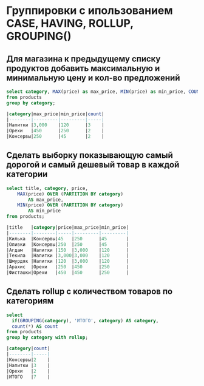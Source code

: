 # Группировки с ипользованием CASE, HAVING, ROLLUP, GROUPING()
## Для магазина к предыдущему списку продуктов добавить максимальную и минимальную цену и кол-во предложений

```sql
select category, MAX(price) as max_price, MIN(price) as min_price, COUNT(*) as count
from products
group by category;

|category|max_price|min_price|count|
|--------|---------|---------|-----|
|Напитки |3,000    |120      |3    |
|Орехи   |450      |250      |2    |
|Консервы|250      |45       |2    |

```

## Сделать выборку показывающую самый дорогой и самый дешевый товар в каждой категории

```sql
select title, category, price,
    MAX(price) OVER (PARTITION BY category)
        AS max_price,
    MIN(price) OVER (PARTITION BY category)
        AS min_price
from products;

|title   |category|price|max_price|min_price|
|--------|--------|-----|---------|---------|
|Килька  |Консервы|45   |250      |45       |
|Оливки  |Консервы|250  |250      |45       |
|Агдам   |Напитки |150  |3,000    |120      |
|Текила  |Напитки |3,000|3,000    |120      |
|Шмурдяк |Напитки |120  |3,000    |120      |
|Арахис  |Орехи   |250  |450      |250      |
|Фисташки|Орехи   |450  |450      |250      |

```

## Сделать rollup с количеством товаров по категориям

```sql
select
  if(GROUPING(category), 'ИТОГО', category) AS category,
  count(*) AS count
from products
group by category with rollup;

|category|count|
|--------|-----|
|Консервы|2    |
|Напитки |3    |
|Орехи   |2    |
|ИТОГО   |7    |

```